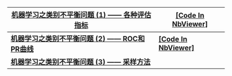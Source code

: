 

| [机器学习之类别不平衡问题 (1) —— 各种评估指标](http://www.cnblogs.com/massquantity/p/8550875.html) | [[Code In NbViewer]](http://nbviewer.jupyter.org/github/massquantity/Class-Imbalance/blob/master/Code_Class_Imbalance.ipynb) |
| ------------------------------------------------------------ | ------------------------------------------------------------ |
| [**机器学习之类别不平衡问题 (2) —— ROC和PR曲线**](https://www.cnblogs.com/massquantity/p/8592091.html) | [**[Code In NbViewer]**](http://nbviewer.jupyter.org/github/massquantity/Class-Imbalance/blob/master/Code_Class_Imbalance.ipynb) |
| [**机器学习之类别不平衡问题 (3) —— 采样方法**](https://www.cnblogs.com/massquantity/p/9382710.html) |  |
